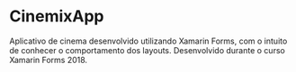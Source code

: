 # CinemixApp
Aplicativo de cinema desenvolvido utilizando Xamarin Forms, com o intuito de conhecer o comportamento dos layouts.
Desenvolvido durante o curso Xamarin Forms 2018.
